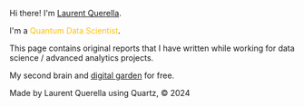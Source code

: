 
Hi there! I'm [Laurent Querella](https://www.linkedin.com/in/adinfinitumbi/). 

I'm a <span style="color:#ffc000">Quantum Data Scientist</span>. 

This page contains original reports that I have written while working for data science / advanced analytics projects.

My second brain and [digital garden](https://jzhao.xyz/posts/networked-thought) for free. 

Made by Laurent Querella using Quartz, © 2024



